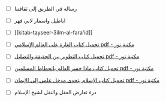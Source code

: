 
- [ ] رسالة في الطريق إلى ثقافتنا
- [ ] اباطيل واسمار لابي فهر  
- [ ] [[kitab-tayseer-3ilm-al-fara'id]]
- [ ] [تحميل كتاب الغارة على العالم الإسلامي pdf - مكتبة نور](https://www.noor-book.com/%D9%83%D8%AA%D8%A7%D8%A8-%D8%A7%D9%84%D8%BA%D8%A7%D8%B1%D8%A9-%D8%B9%D9%84%D9%89-%D8%A7%D9%84%D8%B9%D8%A7%D9%84%D9%85-%D8%A7%D9%84%D8%A5%D8%B3%D9%84%D8%A7%D9%85%D9%8A-pdf)
- [ ] [تحميل كتاب التطوير بين الحقيقة والتضليل pdf - مكتبة نور](https://www.noor-book.com/%D9%83%D8%AA%D8%A7%D8%A8-%D8%A7%D9%84%D8%AA%D8%B7%D9%88%D9%8A%D8%B1-%D8%A8%D9%8A%D9%86-%D8%A7%D9%84%D8%AD%D9%82%D9%8A%D9%82%D8%A9-%D9%88%D8%A7%D9%84%D8%AA%D8%B6%D9%84%D9%8A%D9%84-pdf-1674986005)
- [ ] [تحميل كتاب ماذا خسر العالم بانحطاط المسلمين pdf - مكتبة نور](https://www.noor-book.com/%D9%83%D8%AA%D8%A7%D8%A8-%D9%85%D8%A7%D8%B0%D8%A7-%D8%AE%D8%B3%D8%B1-%D8%A7%D9%84%D8%B9%D8%A7%D9%84%D9%85-%D8%A8%D8%A7%D9%86%D8%AD%D8%B7%D8%A7%D8%B7-%D8%A7%D9%84%D9%85%D8%B3%D9%84%D9%85%D9%8A%D9%86%D8%9F-pdf)

- [ ] [تحميل كتاب الإسلام يتحدى مدخل علمي إلى الإيمان pdf - مكتبة نور](https://www.noor-book.com/%D9%83%D8%AA%D8%A7%D8%A8-%D8%A7%D9%84%D8%A5%D8%B3%D9%84%D8%A7%D9%85-%D9%8A%D8%AA%D8%AD%D8%AF%D9%89-%D9%85%D8%AF%D8%AE%D9%84-%D8%B9%D9%84%D9%85%D9%8A-%D8%A5%D9%84%D9%89-%D8%A7%D9%84%D8%A5%D9%8A%D9%85%D8%A7%D9%86-pdf)
- [ ] درء تعارض العقل والنقل لشيخ الإسلام  